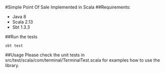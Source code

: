 #Simple Point Of Sale Implemented in Scala
##Requirements:
* Java 8
* Scala 2.13
* Sbt 1.3.3

##Run the tests
```
sbt test
```

##Usage
Please check the unit tests in src/test/scala/com/terminal/TerminalTest.scala for examples how to use the library.